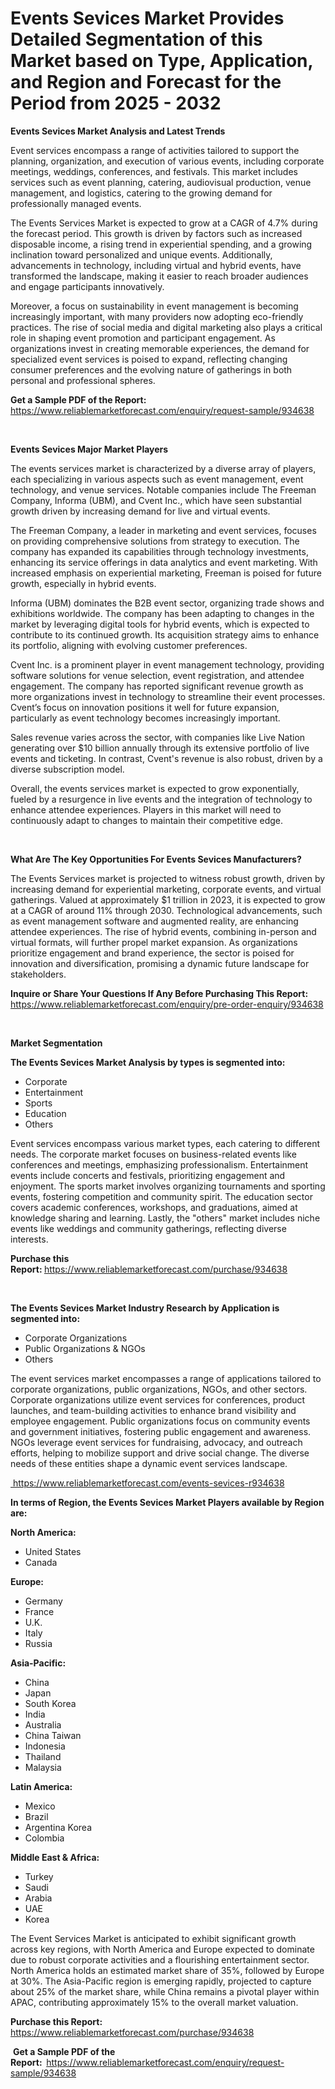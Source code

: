 <p><h1>Events Sevices Market Provides Detailed Segmentation of this Market based on Type, Application, and Region and Forecast for the Period from 2025 - 2032</h1></p><p><strong>Events Sevices Market Analysis and Latest Trends</strong></p>
<p><p>Event services encompass a range of activities tailored to support the planning, organization, and execution of various events, including corporate meetings, weddings, conferences, and festivals. This market includes services such as event planning, catering, audiovisual production, venue management, and logistics, catering to the growing demand for professionally managed events.</p><p>The Events Services Market is expected to grow at a CAGR of 4.7% during the forecast period. This growth is driven by factors such as increased disposable income, a rising trend in experiential spending, and a growing inclination toward personalized and unique events. Additionally, advancements in technology, including virtual and hybrid events, have transformed the landscape, making it easier to reach broader audiences and engage participants innovatively.</p><p>Moreover, a focus on sustainability in event management is becoming increasingly important, with many providers now adopting eco-friendly practices. The rise of social media and digital marketing also plays a critical role in shaping event promotion and participant engagement. As organizations invest in creating memorable experiences, the demand for specialized event services is poised to expand, reflecting changing consumer preferences and the evolving nature of gatherings in both personal and professional spheres.</p></p>
<p><strong>Get a Sample PDF of the Report:&nbsp;</strong> <a href="https://www.reliablemarketforecast.com/enquiry/request-sample/934638?utm_campaign=3214&utm_medium=2&utm_source=Github&utm_content=ia&utm_term=18042025&utm_id=events-sevices">https://www.reliablemarketforecast.com/enquiry/request-sample/934638</a></p>
<p>&nbsp;</p>
<p><strong>Events Sevices Major Market Players</strong></p>
<p><p>The events services market is characterized by a diverse array of players, each specializing in various aspects such as event management, event technology, and venue services. Notable companies include The Freeman Company, Informa (UBM), and Cvent Inc., which have seen substantial growth driven by increasing demand for live and virtual events.</p><p>The Freeman Company, a leader in marketing and event services, focuses on providing comprehensive solutions from strategy to execution. The company has expanded its capabilities through technology investments, enhancing its service offerings in data analytics and event marketing. With increased emphasis on experiential marketing, Freeman is poised for future growth, especially in hybrid events.</p><p>Informa (UBM) dominates the B2B event sector, organizing trade shows and exhibitions worldwide. The company has been adapting to changes in the market by leveraging digital tools for hybrid events, which is expected to contribute to its continued growth. Its acquisition strategy aims to enhance its portfolio, aligning with evolving customer preferences.</p><p>Cvent Inc. is a prominent player in event management technology, providing software solutions for venue selection, event registration, and attendee engagement. The company has reported significant revenue growth as more organizations invest in technology to streamline their event processes. Cvent’s focus on innovation positions it well for future expansion, particularly as event technology becomes increasingly important.</p><p>Sales revenue varies across the sector, with companies like Live Nation generating over $10 billion annually through its extensive portfolio of live events and ticketing. In contrast, Cvent's revenue is also robust, driven by a diverse subscription model.</p><p>Overall, the events services market is expected to grow exponentially, fueled by a resurgence in live events and the integration of technology to enhance attendee experiences. Players in this market will need to continuously adapt to changes to maintain their competitive edge.</p></p>
<p>&nbsp;</p>
<p><strong>What Are The Key Opportunities For Events Sevices Manufacturers?</strong></p>
<p><p>The Events Services market is projected to witness robust growth, driven by increasing demand for experiential marketing, corporate events, and virtual gatherings. Valued at approximately $1 trillion in 2023, it is expected to grow at a CAGR of around 11% through 2030. Technological advancements, such as event management software and augmented reality, are enhancing attendee experiences. The rise of hybrid events, combining in-person and virtual formats, will further propel market expansion. As organizations prioritize engagement and brand experience, the sector is poised for innovation and diversification, promising a dynamic future landscape for stakeholders.</p></p>
<p><strong>Inquire or Share Your Questions If Any Before Purchasing This Report:</strong> <a href="https://www.reliablemarketforecast.com/enquiry/pre-order-enquiry/934638?utm_campaign=3214&utm_medium=2&utm_source=Github&utm_content=ia&utm_term=18042025&utm_id=events-sevices">https://www.reliablemarketforecast.com/enquiry/pre-order-enquiry/934638</a></p>
<p>&nbsp;</p>
<p><strong>Market Segmentation</strong></p>
<p><strong>The Events Sevices Market Analysis by types is segmented into:</strong></p>
<p><ul><li>Corporate</li><li>Entertainment</li><li>Sports</li><li>Education</li><li>Others</li></ul></p>
<p><p>Event services encompass various market types, each catering to different needs. The corporate market focuses on business-related events like conferences and meetings, emphasizing professionalism. Entertainment events include concerts and festivals, prioritizing engagement and enjoyment. The sports market involves organizing tournaments and sporting events, fostering competition and community spirit. The education sector covers academic conferences, workshops, and graduations, aimed at knowledge sharing and learning. Lastly, the "others" market includes niche events like weddings and community gatherings, reflecting diverse interests.</p></p>
<p><strong>Purchase this Report:&nbsp;</strong><a href="https://www.reliablemarketforecast.com/purchase/934638?utm_campaign=3214&utm_medium=2&utm_source=Github&utm_content=ia&utm_term=18042025&utm_id=events-sevices">https://www.reliablemarketforecast.com/purchase/934638</a></p>
<p>&nbsp;</p>
<p><strong>The Events Sevices Market Industry Research by Application is segmented into:</strong></p>
<p><ul><li>Corporate Organizations</li><li>Public Organizations & NGOs</li><li>Others</li></ul></p>
<p><p>The event services market encompasses a range of applications tailored to corporate organizations, public organizations, NGOs, and other sectors. Corporate organizations utilize event services for conferences, product launches, and team-building activities to enhance brand visibility and employee engagement. Public organizations focus on community events and government initiatives, fostering public engagement and awareness. NGOs leverage event services for fundraising, advocacy, and outreach efforts, helping to mobilize support and drive social change. The diverse needs of these entities shape a dynamic event services landscape.</p></p>
<p><a href="https://www.reliablemarketforecast.com/events-sevices-r934638?utm_campaign=3214&utm_medium=2&utm_source=Github&utm_content=ia&utm_term=18042025&utm_id=events-sevices">&nbsp;https://www.reliablemarketforecast.com/events-sevices-r934638</a></p>
<p><strong>In terms of Region, the Events Sevices Market Players available by Region are:</strong></p>
<p>
    <p> <strong> North America: </strong>
        <ul>
            <li>United States</li>
            <li>Canada</li>
        </ul>
        </p> 
    <p> <strong> Europe: </strong>
        <ul>
            <li>Germany</li>
            <li>France</li>
            <li>U.K.</li>
            <li>Italy</li>
            <li>Russia</li>
        </ul>
        </p> 
    <p> <strong> Asia-Pacific: </strong>
        <ul>
            <li>China</li>
            <li>Japan</li>
            <li>South Korea</li>
            <li>India</li>
            <li>Australia</li>
            <li>China Taiwan</li>
            <li>Indonesia</li>
            <li>Thailand</li>
            <li>Malaysia</li>
        </ul>
        </p> 
    <p> <strong> Latin America: </strong>
        <ul>
            <li>Mexico</li>
            <li>Brazil</li>
            <li>Argentina Korea</li>
            <li>Colombia</li>
        </ul>
        </p> 
    <p> <strong> Middle East & Africa: </strong>
        <ul>
            <li>Turkey</li>
            <li>Saudi</li>
            <li>Arabia</li>
            <li>UAE</li>
            <li>Korea</li>
        </ul>
    </p>
    </p>
<p><p>The Event Services Market is anticipated to exhibit significant growth across key regions, with North America and Europe expected to dominate due to robust corporate activities and a flourishing entertainment sector. North America holds an estimated market share of 35%, followed by Europe at 30%. The Asia-Pacific region is emerging rapidly, projected to capture about 25% of the market share, while China remains a pivotal player within APAC, contributing approximately 15% to the overall market valuation.</p></p>
<p><strong>Purchase this Report: </strong><a href="https://www.reliablemarketforecast.com/purchase/934638?utm_campaign=3214&utm_medium=2&utm_source=Github&utm_content=ia&utm_term=18042025&utm_id=events-sevices">https://www.reliablemarketforecast.com/purchase/934638</a></p>
<p>&nbsp;<strong>Get a Sample PDF of the Report:&nbsp;&nbsp;</strong><a href="https://www.reliablemarketforecast.com/enquiry/request-sample/934638?utm_campaign=3214&utm_medium=2&utm_source=Github&utm_content=ia&utm_term=18042025&utm_id=events-sevices">https://www.reliablemarketforecast.com/enquiry/request-sample/934638</a></p>
<p><strong></strong></p>
<p><p></p><p></p><p></p></p>